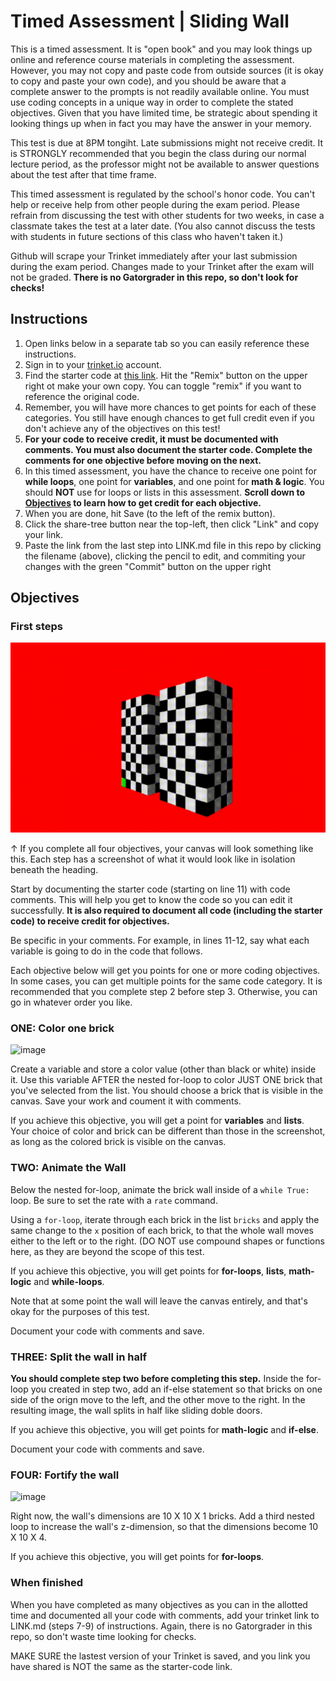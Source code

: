 # Timed Assessment | Sliding Wall 

This is a timed assessment. It is "open book" and you may look things up online and reference course materials in completing the assessment. However, you may not copy and paste code from outside sources (it is okay to copy and paste your own code), and you should be aware that a complete answer to the prompts is not readily available online. You must use coding concepts in a unique way in order to complete the stated objectives. Given that you have limited time, be strategic about spending it looking things up when in fact you may have the answer in your memory. 

This test is due at 8PM tongiht. Late submissions might not receive credit. It is STRONGLY recommended that you begin the class during our normal lecture period, as the professor might not be available to answer questions about the test after that time frame. 

This timed assessment is regulated by the school's honor code. You can't help or receive help from other people during the exam period. Please refrain from discussing the test with other students for two weeks, in case a classmate takes the test at a later date. (You also cannot discuss the tests with students in future sections of this class who haven't taken it.)

Github will scrape your Trinket immediately after your last submission during the exam period. Changes made to your Trinket after the exam will not be graded. **There is no Gatorgrader in this repo, so don't look for checks!**

## Instructions 

1. Open links below in a separate tab so you can easily reference these instructions. 
2. Sign in to your [trinket.io](https://trinket.io/) account.
3. Find the starter code at [this link](https://trinket.io/library/trinkets/523fdaee8b). Hit the "Remix" button on the upper right ot make your own copy. You can toggle "remix" if you want to reference the original code. 
4. Remember, you will have more chances to get points for each of these categories. You still have enough chances to get full credit even if you don't achieve any of the objectives on this test! 
5. **For your code to receive credit, it must be documented with comments. You must also document the starter code. Complete the comments for one objective before moving on the next.**
6. In this timed assessment, you have the chance to receive one point for **while loops**, one point for **variables**, and one point for **math & logic**. You should **NOT** use for loops or lists in this assessment. **Scroll down to [Objectives](#objectives) to learn how to get credit for each objective.**
7. When you are done, hit Save (to the left of the remix button).
8. Click the share-tree button near the top-left, then click "Link" and copy your link.
9. Paste the link from the last step into LINK.md file in this repo by clicking the filename (above), clicking the pencil to edit, and commiting your changes with the green "Commit" button on the upper right 

## Objectives

### First steps

![completed-canvas](https://github.com/allegheny-college-cmpsc-100-fall-2023/sliding-wall-timed-assessment/blob/main/complete.gif)

&uarr; If you complete all four objectives, your canvas will look something like this. Each step has a screenshot of what it would look like in isolation beneath the heading. 

Start by documenting the starter code (starting on line 11) with code comments. This will help you get to know the code so you can edit it successfully. **It is also required to document all code (including the starter code) to receive credit for objectives.**

Be specific in your comments. For example, in lines 11-12, say what each variable is going to do in the code that follows. 

Each objective below will get you points for one or more coding objectives. In some cases, you can get multiple points for the same code category. It is recommended that you complete step 2 before step 3. Otherwise, you can go in whatever order you like. 

### ONE: Color one brick

<img width="468" alt="image" src="https://github.com/allegheny-college-cmpsc-100-fall-2023/sliding-wall-timed-assessment/assets/8368413/f8348aa3-ea0b-4ee8-ba42-aa41cea61353">

Create a variable and store a color value (other than black or white) inside it. Use this variable AFTER the nested for-loop to color JUST ONE brick that you've selected from the list. You should choose a brick that is visible in the canvas. Save your work and coument it with comments.  

If you achieve this objective, you will get a point for **variables** and **lists**. Your choice of color and brick can be different than those in the screenshot, as long as the colored brick is visible on the canvas. 

### TWO: Animate the Wall 

Below the nested for-loop, animate the brick wall inside of a `while True:` loop. Be sure to set the rate with a `rate` command.

Using a `for-loop`, iterate through each brick in the list `bricks` and apply the same change to the `x` position of each brick, to that the whole wall moves either to the left or to the right. (DO NOT use compound shapes or functions here, as they are beyond the scope of this test. 

If you achieve this objective, you will get points for **for-loops**, **lists**, **math-logic** and **while-loops**. 

Note that at some point the wall will leave the canvas entirely, and that's okay for the purposes of this test. 

Document your code with comments and save. 

### THREE: Split the wall in half

**You should complete step two before completing this step.** Inside the for-loop you created in step two, add an if-else statement so that bricks on one side of the orign move to the left, and the other move to the right. In the resulting image, the wall splits in half like sliding doble doors. 

If you achieve this objective, you will get points for **math-logic** and **if-else**. 

Document your code with comments and save. 

### FOUR: Fortify the wall

![image](https://github.com/allegheny-college-cmpsc-100-fall-2023/sliding-wall-timed-assessment/assets/8368413/544cf959-9c60-45a8-aefc-9708f2c62ca9)

Right now, the wall's dimensions are 10 X 10 X 1 bricks. Add a third nested loop to increase the wall's z-dimension, so that the dimensions become 10 X 10 X 4. 

If you achieve this objective, you will get points for **for-loops**. 

### When finished

When you have completed as many objectives as you can in the allotted time and documented all your code with comments, add your trinket link to LINK.md (steps 7-9) of instructions. Again, there is no Gatorgrader in this repo, so don't waste time looking for checks. 

MAKE SURE the lastest version of your Trinket is saved, and you link you have shared is NOT the same as the starter-code link. 

